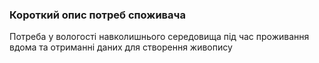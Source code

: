### Короткий опис потреб споживача
Потреба у вологості навколишнього середовища під час проживання вдома та отриманні даних для створення живопису
